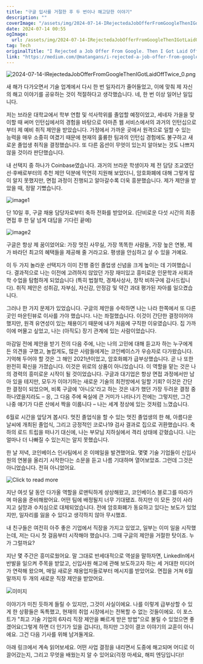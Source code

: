```yaml
---
title: "구글 입사를 거절한 후 두 번이나 해고당한 이야기"
description: ""
coverImage: "/assets/img/2024-07-14-IRejectedaJobOfferFromGoogleThenIGotLaidOffTwice_0.png"
date: 2024-07-14 00:55
ogImage: 
  url: /assets/img/2024-07-14-IRejectedaJobOfferFromGoogleThenIGotLaidOffTwice_0.png
tag: Tech
originalTitle: "I Rejected a Job Offer From Google. Then I Got Laid Off, Twice."
link: "https://medium.com/@matangans/i-rejected-a-job-offer-from-google-then-i-got-laid-off-twice-842e91d0224a"
---
```



![2024-07-14-IRejectedaJobOfferFromGoogleThenIGotLaidOffTwice_0.png](/assets/img/2024-07-14-IRejectedaJobOfferFromGoogleThenIGotLaidOffTwice_0.png)

새 해가 다가오면서 기술 업계에서 다시 한 번 일자리가 줄어들었고, 이에 맞춰 제 자신의 해고 이야기를 공유하는 것이 적절하다고 생각했습니다. 네, 한 번 이상 일어난 일입니다.

저는 브라운 대학교에서 학부 연합 및 석사학위를 졸업할 예정이었고, 세네자 가을을 맞이할 때 써머 인턴십에서의 경험을 바탕으로 아마존 웹 서비스에서의 과거의 인턴십으로부터 제 예비 취직 제안을 받았습니다. 가정에서 가까운 곳에서 원격으로 일할 수 있는 능력을 매우 소중히 여겼기 때문에 현재의 훌륭한 팀과의 인턴십 경험에도 불구하고 새로운 졸업생 취직을 결정했습니다. 또 다른 옵션이 무엇이 있는지 알아보는 것도 나쁘지 않을 것이라 판단했습니다.

내 선택지 중 하나가 Coinbase였습니다. 과거의 브라운 학생이자 제 전 담당 조교였던 선·후배로부터의 추천 제안 덕분에 막연히 지원해 보았더니, 암호화폐에 대해 그렇게 많이 알지 못했지만, 면접 과정이 진행되고 알아갈수록 더욱 흥분했습니다. 제가 제안을 받았을 때, 정말 기뻤습니다.

<div class="content-ad"></div>

![image1](/assets/img/2024-07-14-IRejectedaJobOfferFromGoogleThenIGotLaidOffTwice_1.png)

단 10일 후, 구글 채용 담당자로부터 축하 전화를 받았어요. (단비로운 다섯 시간의 최종 면접 후 한 달 넘게 대답을 기다린 끝에)

![image2](/assets/img/2024-07-14-IRejectedaJobOfferFromGoogleThenIGotLaidOffTwice_2.png)

구글은 항상 제 꿈이었어요: 가장 멋진 사무실, 가장 똑똑한 사람들, 가장 높은 연봉, 제가 바라던 최고의 혜택들을 제공해 줄 거라고요. 평생을 안심하고 살 수 있을 거예요.

<div class="content-ad"></div>

이 두 가지 놀라운 선택지가 이미 진행 중인 졸업생 신념을 크게 높이는 데 기여했습니다. 결과적으로 나는 이전에 고려하지 않았던 가장 재미있고 흥미로운 인문학과 사회과학 수업을 탐험하게 되었습니다 (특히 법철학, 경제사상사, 창작 비허구에 감사드립니다). 취직 제안은 성취감, 자부심, 자신감, 안정감 및 약간 과대 평가된 자아를 일으켰습니다.

그러나 한 가지 문제가 있었습니다. 구글의 제안을 수락하면 나는 나라 한쪽에서 또 다른 곳인 마운틴뷰로 이사를 가야 했습니다. 나는 좌절했습니다. 이것이 간단한 결정이어야 했지만, 원격 유연성이 있는 채용이기 때문에 내가 처음에 구직한 이유였습니다. 집 가까이에 머물고 싶었고, 나는 (아직도) 장기 관계에 있는 사람이었습니다.

마감일 전에 제안을 받기 전의 다음 주에, 나는 나의 고민에 대해 듣고자 하는 누구에게든 의견을 구했고, 놀랍게도, 많은 사람들에게는 코인베이스가 우승자로 다가왔습니다. 기억해 두어야 할 것은 그 해인 2021년이었고, 암호화폐가 급부상했습니다. 곧 나 또한 완전히 확신을 가졌습니다. 이것은 위로의 상품이 아니었습니다. 이 역할을 맡는 것은 나의 경력의 흥미로운 시작이 될 것이었습니다. 구글과 대기업은 항상 면접 과정에서만 남아 있을 테지만, 모두가 이야기하는 새로운 기술의 최전방에서 일할 기회? 이것은 간단한 결정이 되었으며, 비록 구글에 '아니오'라고 하는 것은 내가 했던 가장 두려운 결정 중 하나였을지라도 – 응, 그 다음 주에 욕실에 큰 거미가 나타나기 전에는 그렇지만, 그건 나중 얘기가 다른 산에서 짝을 이룹니다 – 나는 세계 정상에 있는 것처럼 느꼈습니다.

6월로 시간을 앞당겨 봅시다. 멋진 졸업식을 할 수 있는 멋진 졸업생의 한 해, 아름다운 날씨에 개최된 졸업식, 그리고 긍정적인 코로나19 검사 결과로 집으로 귀환했습니다. 축하의 로드 트립을 떠나기 대신에, 나는 부모님 지하실에서 격리 상태에 갇혔습니다. 나는 얼마나 더 나빠질 수 있는지는 알지 못했습니다.

<div class="content-ad"></div>

한 날 저녁, 코인베이스 인사팀에서 온 이메일을 발견했어요. 몇몇 기술 기업들이 신입사원의 연봉을 올리기 시작한다는 소문을 듣고 나름 기대하며 열어보았죠. 그런데 그것은 아니었습니다. 전혀 아니었어요.

![Click to read more](/assets/img/2024-07-14-IRejectedaJobOfferFromGoogleThenIGotLaidOffTwice_3.png)

지난 여섯 달 동안 다가올 역할을 로맨틱하게 상상해왔고, 코인베이스 블로그를 따라가며 마음을 준비해왔어요. 어떤 팀에 배정될지 너무 기대됐죠. 하지만 이 모든 것이 사라지고 실망과 수치심으로 대체되었습니다. 전에 암호화폐가 동요하고 있다는 보도가 있었지만, 일자리를 잃을 수 있다고 생각하지 않아 무시했죠.

내 친구들은 여전히 아주 좋은 기업에서 직장을 가지고 있었고, 일부는 이미 일을 시작했는데, 저는 다시 첫 걸음부터 시작해야 했습니다. 그때 구글의 제안을 거절한 탓이죠. 누가 그럴까요?

<div class="content-ad"></div>

지난 몇 주간은 흥미로웠어요. 말 그대로 반세대적으로 역설을 말하자면, LinkedIn에서 반발을 일으켜 주목을 받았고, 신입사원 해고에 관해 보도하고자 하는 세 거대한 미디어가 연락해 왔으며, 매일 새로운 채용업자들로부터 메시지를 받았어요. 면접을 거쳐 6월 말까지 두 개의 새로운 직장 제안을 받았어요.

![이미지](/assets/img/2024-07-14-IRejectedaJobOfferFromGoogleThenIGotLaidOffTwice_4.png)

이야기가 미친 듯하게 들릴 수 있지만, 그것이 사실이에요. 나를 이렇게 급부상할 수 있게 한 상황들은 독특했고, 현재의 취업 시장에서는 전복할 수 없는 것들이에요. 이 포스트가 "최고 기술 기업의 6자리 직장 제안을 빠르게 받은 방법"으로 불릴 수 있었으면 좋겠어요(그렇게 하면 더 인기가 있을 겁니다), 하지만 그것이 결코 이야기의 교훈이 아니에요. 그건 다음 기사를 위해 남겨둘게요.

아래 링크에서 계속 읽어보세요. 어떤 사업 결정을 내리면서 도중에 해고되며 어디로 이끌어갔는지, 그리고 무엇을 배웠는지 알 수 있어요(걱정 마세요, 해피 엔딩입니다)!